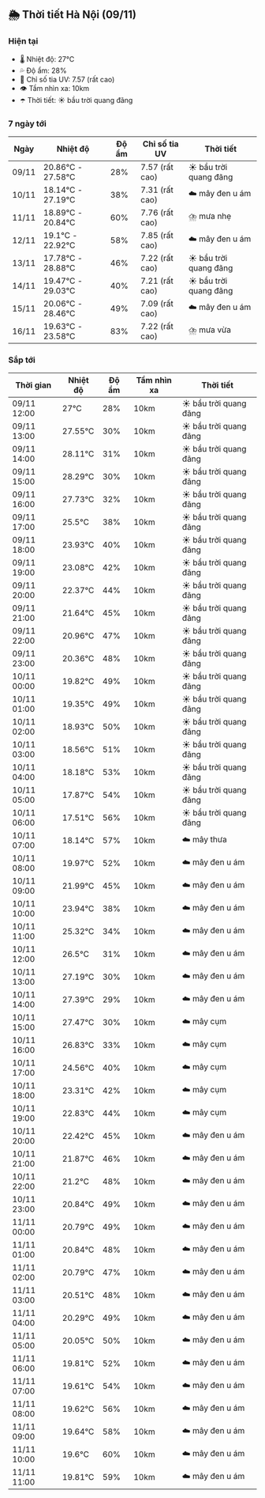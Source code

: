 ## 🌦️ Thời tiết Hà Nội (09/11)

### Hiện tại

- 🌡️ Nhiệt độ: 27℃
- 💦 Độ ẩm: 28%
- 🌟 Chỉ số tia UV: 7.57 (rất cao)
- 👁️ Tầm nhìn xa: 10km
- ☂️ Thời tiết: ☀️ bầu trời quang đãng

### 7 ngày tới

| Ngày | Nhiệt độ | Độ ẩm | Chỉ số tia UV | Thời tiết |
| --- | --- | --- | --- | --- |
| 09/11 | 20.86℃ - 27.58℃ | 28% | 7.57 (rất cao) | ☀️ bầu trời quang đãng |
| 10/11 | 18.14℃ - 27.19℃ | 38% | 7.31 (rất cao) | ☁️ mây đen u ám |
| 11/11 | 18.89℃ - 20.84℃ | 60% | 7.76 (rất cao) | ⛈️ mưa nhẹ |
| 12/11 | 19.1℃ - 22.92℃ | 58% | 7.85 (rất cao) | ☁️ mây đen u ám |
| 13/11 | 17.78℃ - 28.88℃ | 46% | 7.22 (rất cao) | ☀️ bầu trời quang đãng |
| 14/11 | 19.47℃ - 29.03℃ | 40% | 7.21 (rất cao) | ☀️ bầu trời quang đãng |
| 15/11 | 20.06℃ - 28.46℃ | 49% | 7.09 (rất cao) | ☁️ mây đen u ám |
| 16/11 | 19.63℃ - 23.58℃ | 83% | 7.22 (rất cao) | ⛈️ mưa vừa |

### Sắp tới

| Thời gian | Nhiệt độ | Độ ẩm | Tầm nhìn xa | Thời tiết |
| --- | --- | --- | --- | --- |
| 09/11 12:00 | 27℃ | 28% | 10km | ☀️ bầu trời quang đãng |
| 09/11 13:00 | 27.55℃ | 30% | 10km | ☀️ bầu trời quang đãng |
| 09/11 14:00 | 28.11℃ | 31% | 10km | ☀️ bầu trời quang đãng |
| 09/11 15:00 | 28.29℃ | 30% | 10km | ☀️ bầu trời quang đãng |
| 09/11 16:00 | 27.73℃ | 32% | 10km | ☀️ bầu trời quang đãng |
| 09/11 17:00 | 25.5℃ | 38% | 10km | ☀️ bầu trời quang đãng |
| 09/11 18:00 | 23.93℃ | 40% | 10km | ☀️ bầu trời quang đãng |
| 09/11 19:00 | 23.08℃ | 42% | 10km | ☀️ bầu trời quang đãng |
| 09/11 20:00 | 22.37℃ | 44% | 10km | ☀️ bầu trời quang đãng |
| 09/11 21:00 | 21.64℃ | 45% | 10km | ☀️ bầu trời quang đãng |
| 09/11 22:00 | 20.96℃ | 47% | 10km | ☀️ bầu trời quang đãng |
| 09/11 23:00 | 20.36℃ | 48% | 10km | ☀️ bầu trời quang đãng |
| 10/11 00:00 | 19.82℃ | 49% | 10km | ☀️ bầu trời quang đãng |
| 10/11 01:00 | 19.35℃ | 49% | 10km | ☀️ bầu trời quang đãng |
| 10/11 02:00 | 18.93℃ | 50% | 10km | ☀️ bầu trời quang đãng |
| 10/11 03:00 | 18.56℃ | 51% | 10km | ☀️ bầu trời quang đãng |
| 10/11 04:00 | 18.18℃ | 53% | 10km | ☀️ bầu trời quang đãng |
| 10/11 05:00 | 17.87℃ | 54% | 10km | ☀️ bầu trời quang đãng |
| 10/11 06:00 | 17.51℃ | 56% | 10km | ☀️ bầu trời quang đãng |
| 10/11 07:00 | 18.14℃ | 57% | 10km | ☁️ mây thưa |
| 10/11 08:00 | 19.97℃ | 52% | 10km | ☁️ mây đen u ám |
| 10/11 09:00 | 21.99℃ | 45% | 10km | ☁️ mây đen u ám |
| 10/11 10:00 | 23.94℃ | 38% | 10km | ☁️ mây đen u ám |
| 10/11 11:00 | 25.32℃ | 34% | 10km | ☁️ mây đen u ám |
| 10/11 12:00 | 26.5℃ | 31% | 10km | ☁️ mây đen u ám |
| 10/11 13:00 | 27.19℃ | 30% | 10km | ☁️ mây đen u ám |
| 10/11 14:00 | 27.39℃ | 29% | 10km | ☁️ mây đen u ám |
| 10/11 15:00 | 27.47℃ | 30% | 10km | ☁️ mây cụm |
| 10/11 16:00 | 26.83℃ | 33% | 10km | ☁️ mây cụm |
| 10/11 17:00 | 24.56℃ | 40% | 10km | ☁️ mây cụm |
| 10/11 18:00 | 23.31℃ | 42% | 10km | ☁️ mây cụm |
| 10/11 19:00 | 22.83℃ | 44% | 10km | ☁️ mây cụm |
| 10/11 20:00 | 22.42℃ | 45% | 10km | ☁️ mây đen u ám |
| 10/11 21:00 | 21.87℃ | 46% | 10km | ☁️ mây đen u ám |
| 10/11 22:00 | 21.2℃ | 48% | 10km | ☁️ mây đen u ám |
| 10/11 23:00 | 20.84℃ | 49% | 10km | ☁️ mây đen u ám |
| 11/11 00:00 | 20.79℃ | 49% | 10km | ☁️ mây đen u ám |
| 11/11 01:00 | 20.84℃ | 48% | 10km | ☁️ mây đen u ám |
| 11/11 02:00 | 20.79℃ | 47% | 10km | ☁️ mây đen u ám |
| 11/11 03:00 | 20.51℃ | 48% | 10km | ☁️ mây đen u ám |
| 11/11 04:00 | 20.29℃ | 49% | 10km | ☁️ mây đen u ám |
| 11/11 05:00 | 20.05℃ | 50% | 10km | ☁️ mây đen u ám |
| 11/11 06:00 | 19.81℃ | 52% | 10km | ☁️ mây đen u ám |
| 11/11 07:00 | 19.61℃ | 54% | 10km | ☁️ mây đen u ám |
| 11/11 08:00 | 19.62℃ | 56% | 10km | ☁️ mây đen u ám |
| 11/11 09:00 | 19.64℃ | 58% | 10km | ☁️ mây đen u ám |
| 11/11 10:00 | 19.6℃ | 60% | 10km | ☁️ mây đen u ám |
| 11/11 11:00 | 19.81℃ | 59% | 10km | ☁️ mây đen u ám |
